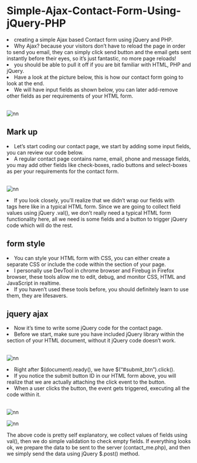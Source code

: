 # Simple-Ajax-Contact-Form-Using-jQuery-PHP

<li>creating a simple Ajax based Contact form using jQuery and PHP. </li>

<li> Why Ajax? because your visitors don’t have to reload the page in order to send you email, they can simply click send button and the email gets sent instantly before their eyes, so it’s just fantastic, no more page reloads! </li>

<li>  you should be able to pull it off if you are bit familiar with HTML, PHP and jQuery.</li>

<li> Have a look at the picture below, this is how our contact form going to look at the end.</li>

<li> We will have input fields as shown below, you can later add-remove other fields as per requirements of your HTML form.</li>

<br>

![nn](https://user-images.githubusercontent.com/12325386/29163657-b626479e-7def-11e7-9629-298f958acc09.JPG)



## Mark up

<li> Let’s start coding our contact page, we start by adding some input fields, you can review our code below. </li>

<li> A regular contact page contains name, email, phone and message fields, you may add other fields like check-boxes, radio buttons and select-boxes as per your requirements for the contact form. </li>


<br>

![nn](https://user-images.githubusercontent.com/12325386/29164118-12ada5a6-7df1-11e7-83bf-ce567e2e9e2e.JPG)


<li> If you look closely, you’ll realize that we didn’t wrap our fields with <FORM> tags here like in a typical HTML form. Since we are going to collect field values using jQuery .val(), we don’t really need a typical HTML form functionality here, all we need is some fields and a button to trigger jQuery code which will do the rest. </li>






## form style

<li> You can style your HTML form with CSS, you can either create a separate CSS or include the code within the <head></head> section of your page. </li>

<li> I personally use DevTool in chrome browser and Firebug in Firefox browser, these tools allow me to edit, debug, and monitor CSS, HTML and JavaScript in realtime. </li>

<li> If you haven’t used these tools before, you should definitely learn to use them, they are lifesavers. </li>


## jquery ajax

<li> Now it’s time to write some jQuery code for the contact page. </li>
<li> Before we start, make sure you have included jQuery library within the <HEAD> section of your HTML document, without it jQuery code doesn’t work. </li>

<br> 



![nn](https://user-images.githubusercontent.com/12325386/29165993-52e0c4ea-7df7-11e7-937c-903ece313744.JPG)


<li> Right after $(document).ready(), we have $(“#submit_btn”).click(). </li>

<li> If you notice the submit button ID in our HTML form above, you will realize that we are actually attaching the click event to the button. </li> 
<li> When a user clicks the button, the event gets triggered, executing all the code within it. </li>


<br>


![nn](https://user-images.githubusercontent.com/12325386/29166053-90b2facc-7df7-11e7-81dc-f8f72475be34.JPG)

![nn](https://user-images.githubusercontent.com/12325386/29166100-af624068-7df7-11e7-8716-36e3d251a20d.JPG)


The above code is pretty self explanatory, we collect values of fields using val(), then we do simple validation to check empty fields. If everything looks ok, we prepare the data to be sent to the server (contact_me.php), and then we simply send the data using jQuery $.post() method.

